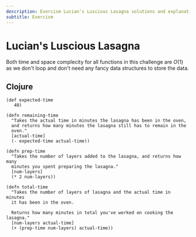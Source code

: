```yaml
---
description: Exercism Lucian's Luscious Lasagna solutions and explanations.
subtitle: Exercism
---
```


# Lucian's Luscious Lasagna

Both time and space complecity for all functions in this challenge are $O(1)$ as we don't loop and don't need any fancy data structures to store the data.

## Clojure

```{code} clojure
(def expected-time
   40)

(defn remaining-time
  "Takes the actual time in minutes the lasagna has been in the oven,
  and returns how many minutes the lasagna still has to remain in the
  oven."
  [actual-time]
  (- expected-time actual-time))

(defn prep-time
  "Takes the number of layers added to the lasagna, and returns how many
  minutes you spent preparing the lasagna."
  [num-layers]
  (* 2 num-layers))

(defn total-time
  "Takes the number of layers of lasagna and the actual time in minutes
  it has been in the oven.

  Returns how many minutes in total you've worked on cooking the lasagna."
  [num-layers actual-time]
  (+ (prep-time num-layers) actual-time))
```
